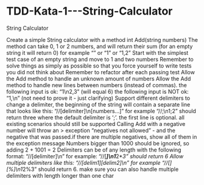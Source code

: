 # TDD-Kata-1---String-Calculator
String Calculator

Create a simple String calculator with a method int Add(string numbers)
The method can take 0, 1 or 2 numbers, and will return their sum (for an empty string it will return 0) for example “” or “1” or “1,2”
Start with the simplest test case of an empty string and move to 1 and two numbers
Remember to solve things as simply as possible so that you force yourself to write tests you did not think about
Remember to refactor after each passing test
Allow the Add method to handle an unknown amount of numbers
Allow the Add method to handle new lines between numbers (instead of commas).
the following input is ok: “1\n2,3” (will equal 6)
the following input is NOT ok: “1,\n” (not need to prove it - just clarifying)
Support different delimiters
to change a delimiter, the beginning of the string will contain a separate line that looks like this: “//[delimiter]\n[numbers…]” for example “//;\n1;2” should return three where the default delimiter is ‘;’.
the first line is optional. all existing scenarios should still be supported
Calling Add with a negative number will throw an > exception “negatives not allowed” - and the negative that was passed.if there are multiple negatives, show all of them in the exception message
Numbers bigger than 1000 should be ignored, so adding 2 + 1001 = 2
Delimiters can be of any length with the following format: “//[delimiter]\n” for example: “//[***]\n1***2***3” should return 6
Allow multiple delimiters like this: “//[delim1][delim2]\n” for example “//[*][%]\n1*2%3” should return 6.
make sure you can also handle multiple delimiters with length longer than one char
